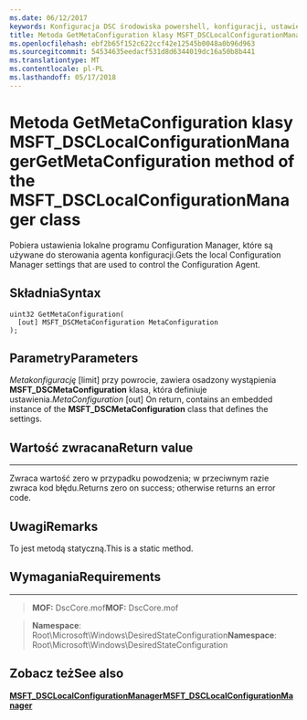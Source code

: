 ```yaml
---
ms.date: 06/12/2017
keywords: Konfiguracja DSC środowiska powershell, konfiguracji, ustawienia
title: Metoda GetMetaConfiguration klasy MSFT_DSCLocalConfigurationManager
ms.openlocfilehash: ebf2b65f152c622ccf42e12545b0048a0b96d963
ms.sourcegitcommit: 54534635eedacf531d8d6344019dc16a50b8b441
ms.translationtype: MT
ms.contentlocale: pl-PL
ms.lasthandoff: 05/17/2018
---
```

# <a name="getmetaconfiguration-method-of-the-msftdsclocalconfigurationmanager-class"></a><span data-ttu-id="5e4d4-103">Metoda GetMetaConfiguration klasy MSFT_DSCLocalConfigurationManager</span><span class="sxs-lookup"><span data-stu-id="5e4d4-103">GetMetaConfiguration method of the MSFT_DSCLocalConfigurationManager class</span></span>

<span data-ttu-id="5e4d4-104">Pobiera ustawienia lokalne programu Configuration Manager, które są używane do sterowania agenta konfiguracji.</span><span class="sxs-lookup"><span data-stu-id="5e4d4-104">Gets the local Configuration Manager settings that are used to control the Configuration Agent.</span></span>

<a name="syntax"></a><span data-ttu-id="5e4d4-105">Składnia</span><span class="sxs-lookup"><span data-stu-id="5e4d4-105">Syntax</span></span>
------

```mof
uint32 GetMetaConfiguration(
  [out] MSFT_DSCMetaConfiguration MetaConfiguration
);
```

<a name="parameters"></a><span data-ttu-id="5e4d4-106">Parametry</span><span class="sxs-lookup"><span data-stu-id="5e4d4-106">Parameters</span></span>
----------

<span data-ttu-id="5e4d4-107">*Metakonfigurację* \[limit\] przy powrocie, zawiera osadzony wystąpienia **MSFT_DSCMetaConfiguration** klasa, która definiuje ustawienia.</span><span class="sxs-lookup"><span data-stu-id="5e4d4-107">*MetaConfiguration* \[out\] On return, contains an embedded instance of the **MSFT_DSCMetaConfiguration** class that defines the settings.</span></span>

## <a name="return-value"></a><span data-ttu-id="5e4d4-108">Wartość zwracana</span><span class="sxs-lookup"><span data-stu-id="5e4d4-108">Return value</span></span>
------------

<span data-ttu-id="5e4d4-109">Zwraca wartość zero w przypadku powodzenia; w przeciwnym razie zwraca kod błędu.</span><span class="sxs-lookup"><span data-stu-id="5e4d4-109">Returns zero on success; otherwise returns an error code.</span></span>

## <a name="remarks"></a><span data-ttu-id="5e4d4-110">Uwagi</span><span class="sxs-lookup"><span data-stu-id="5e4d4-110">Remarks</span></span>

<span data-ttu-id="5e4d4-111">To jest metodą statyczną.</span><span class="sxs-lookup"><span data-stu-id="5e4d4-111">This is a static method.</span></span>

## <a name="requirements"></a><span data-ttu-id="5e4d4-112">Wymagania</span><span class="sxs-lookup"><span data-stu-id="5e4d4-112">Requirements</span></span>
------------
><span data-ttu-id="5e4d4-113">**MOF:** DscCore.mof</span><span class="sxs-lookup"><span data-stu-id="5e4d4-113">**MOF:** DscCore.mof</span></span>

><span data-ttu-id="5e4d4-114">**Namespace**: Root\Microsoft\Windows\DesiredStateConfiguration</span><span class="sxs-lookup"><span data-stu-id="5e4d4-114">**Namespace**: Root\Microsoft\Windows\DesiredStateConfiguration</span></span>


## <a name="see-also"></a><span data-ttu-id="5e4d4-115">Zobacz też</span><span class="sxs-lookup"><span data-stu-id="5e4d4-115">See also</span></span>


[<span data-ttu-id="5e4d4-116">**MSFT_DSCLocalConfigurationManager**</span><span class="sxs-lookup"><span data-stu-id="5e4d4-116">**MSFT_DSCLocalConfigurationManager**</span></span>](msft-dsclocalconfigurationmanager.md)